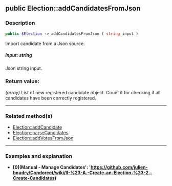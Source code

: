 ## public Election::addCandidatesFromJson

### Description    

```php
public $Election -> addCandidatesFromJson ( string input )
```

Import candidate from a Json source.    


##### **input:** *string*   
Json string input.    



### Return value:   

*(array)* List of new registered candidate object. Count it for checking if all candidates have been correctly registered.


---------------------------------------

### Related method(s)      

* [Election::addCandidate](../Election%20Class/public%20Election--addCandidate.md)    
* [Election::parseCandidates](../Election%20Class/public%20Election--parseCandidates.md)    
* [Election::addVotesFromJson](../Election%20Class/public%20Election--addVotesFromJson.md)    

---------------------------------------

### Examples and explanation

* **[0](Manual - Manage Candidates': 'https://github.com/julien-boudry/Condorcet/wiki/II-%23-A.-Create-an-Election-%23-2.-Create-Candidates)**    
